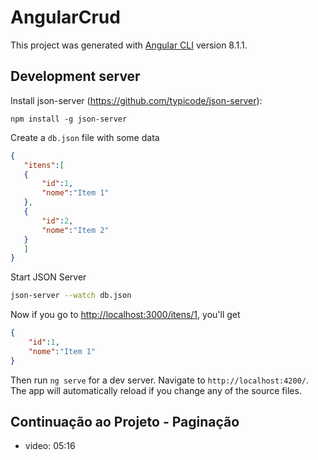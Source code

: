 # AngularCrud

This project was generated with [Angular CLI](https://github.com/angular/angular-cli) version 8.1.1.

## Development server

Install json-server (https://github.com/typicode/json-server):

```
npm install -g json-server
```

Create a `db.json` file with some data

 ```json
 {  
 	"itens":[  
 	{  
 		"id":1,
 		"nome":"Item 1"
 	},
 	{  
 		"id":2,
 		"nome":"Item 2"
 	}
 	]
 }
 ```
Start JSON Server

```bash
json-server --watch db.json
```

Now if you go to [http://localhost:3000/itens/1](http://localhost:3000/itens/1), you'll get

```json
{  
    "id":1,
    "nome":"Item 1"
}
```

Then run `ng serve` for a dev server. Navigate to `http://localhost:4200/`. The app will automatically reload if you change any of the source files.

## Continuação ao Projeto - Paginação
- video: 05:16

